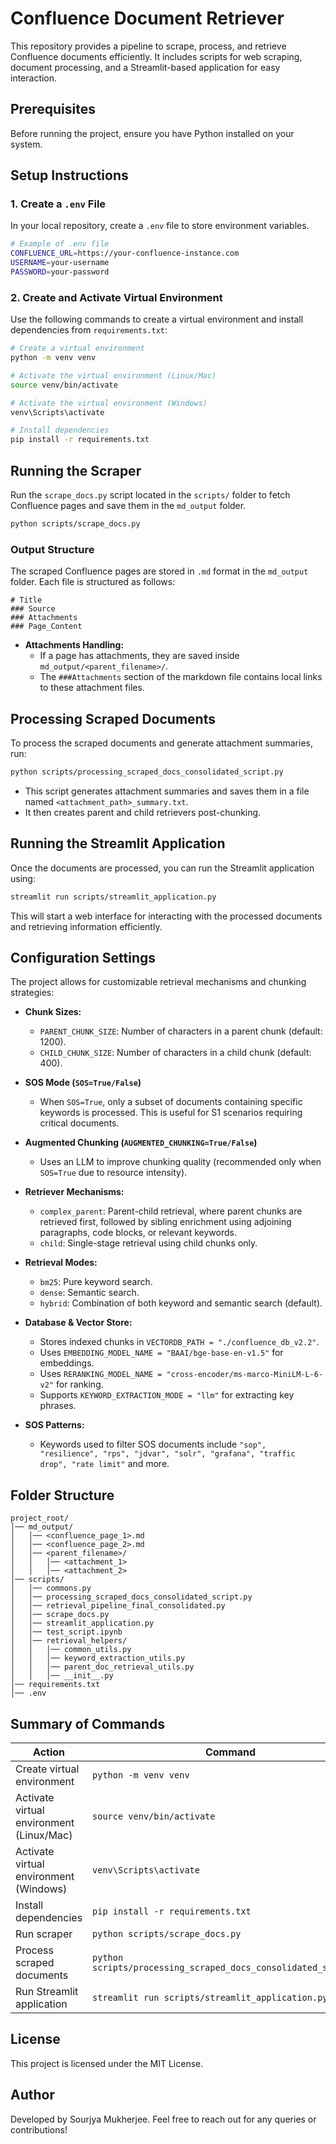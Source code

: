 # Confluence Document Retriever

This repository provides a pipeline to scrape, process, and retrieve Confluence documents efficiently. It includes scripts for web scraping, document processing, and a Streamlit-based application for easy interaction.

## Prerequisites

Before running the project, ensure you have Python installed on your system.

## Setup Instructions

### 1. Create a `.env` File
In your local repository, create a `.env` file to store environment variables.
```sh
# Example of .env file
CONFLUENCE_URL=https://your-confluence-instance.com
USERNAME=your-username
PASSWORD=your-password
```

### 2. Create and Activate Virtual Environment
Use the following commands to create a virtual environment and install dependencies from `requirements.txt`:
```sh
# Create a virtual environment
python -m venv venv

# Activate the virtual environment (Linux/Mac)
source venv/bin/activate

# Activate the virtual environment (Windows)
venv\Scripts\activate

# Install dependencies
pip install -r requirements.txt
```

## Running the Scraper

Run the `scrape_docs.py` script located in the `scripts/` folder to fetch Confluence pages and save them in the `md_output` folder.
```sh
python scripts/scrape_docs.py
```

### Output Structure
The scraped Confluence pages are stored in `.md` format in the `md_output` folder. Each file is structured as follows:

```
# Title
### Source
### Attachments
### Page_Content
```

- **Attachments Handling:**
  - If a page has attachments, they are saved inside `md_output/<parent_filename>/`.
  - The `###Attachments` section of the markdown file contains local links to these attachment files.

## Processing Scraped Documents

To process the scraped documents and generate attachment summaries, run:
```sh
python scripts/processing_scraped_docs_consolidated_script.py
```

- This script generates attachment summaries and saves them in a file named `<attachment_path>_summary.txt`.
- It then creates parent and child retrievers post-chunking.

## Running the Streamlit Application

Once the documents are processed, you can run the Streamlit application using:
```sh
streamlit run scripts/streamlit_application.py
```

This will start a web interface for interacting with the processed documents and retrieving information efficiently.

## Configuration Settings

The project allows for customizable retrieval mechanisms and chunking strategies:

- **Chunk Sizes:**
  - `PARENT_CHUNK_SIZE`: Number of characters in a parent chunk (default: 1200).
  - `CHILD_CHUNK_SIZE`: Number of characters in a child chunk (default: 400).

- **SOS Mode (`SOS=True/False`)**
  - When `SOS=True`, only a subset of documents containing specific keywords is processed. This is useful for S1 scenarios requiring critical documents.

- **Augmented Chunking (`AUGMENTED_CHUNKING=True/False`)**
  - Uses an LLM to improve chunking quality (recommended only when `SOS=True` due to resource intensity).

- **Retriever Mechanisms:**
  - `complex_parent`: Parent-child retrieval, where parent chunks are retrieved first, followed by sibling enrichment using adjoining paragraphs, code blocks, or relevant keywords.
  - `child`: Single-stage retrieval using child chunks only.

- **Retrieval Modes:**
  - `bm25`: Pure keyword search.
  - `dense`: Semantic search.
  - `hybrid`: Combination of both keyword and semantic search (default).

- **Database & Vector Store:**
  - Stores indexed chunks in `VECTORDB_PATH = "./confluence_db_v2.2"`.
  - Uses `EMBEDDING_MODEL_NAME = "BAAI/bge-base-en-v1.5"` for embeddings.
  - Uses `RERANKING_MODEL_NAME = "cross-encoder/ms-marco-MiniLM-L-6-v2"` for ranking.
  - Supports `KEYWORD_EXTRACTION_MODE = "llm"` for extracting key phrases.

- **SOS Patterns:**
  - Keywords used to filter SOS documents include `"sop", "resilience", "rps", "jdvar", "solr", "grafana", "traffic drop", "rate limit"` and more.

## Folder Structure
```
project_root/
│── md_output/
│   │── <confluence_page_1>.md
│   │── <confluence_page_2>.md
│   │── <parent_filename>/
│   │   │── <attachment_1>
│   │   │── <attachment_2>
│── scripts/
│   │── commons.py
│   │── processing_scraped_docs_consolidated_script.py
│   │── retrieval_pipeline_final_consolidated.py
│   │── scrape_docs.py
│   │── streamlit_application.py
│   │── test_script.ipynb
│   │── retrieval_helpers/
│   │   │── common_utils.py
│   │   │── keyword_extraction_utils.py
│   │   │── parent_doc_retrieval_utils.py
│   │   │── __init__.py
│── requirements.txt
│── .env
```

## Summary of Commands

| Action                          | Command                                      |
|---------------------------------|----------------------------------------------|
| Create virtual environment      | `python -m venv venv`                        |
| Activate virtual environment (Linux/Mac) | `source venv/bin/activate`       |
| Activate virtual environment (Windows)   | `venv\Scripts\activate`         |
| Install dependencies            | `pip install -r requirements.txt`            |
| Run scraper                     | `python scripts/scrape_docs.py`              |
| Process scraped documents       | `python scripts/processing_scraped_docs_consolidated_script.py` |
| Run Streamlit application       | `streamlit run scripts/streamlit_application.py` |

## License
This project is licensed under the MIT License.

## Author
Developed by Sourjya Mukherjee. Feel free to reach out for any queries or contributions!

